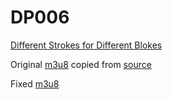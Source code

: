 # DP006

[Different Strokes for Different Blokes][1]

Original [m3u8][2] copied from [source][3]

Fixed [m3u8][4]

  [1]: https://bulbapedia.bulbagarden.net/wiki/DP006
  [2]: https://raw.githubusercontent.com/pkmntv/episodes/DP006/master/1006---different-strokes-b7dd95a50aa8ffe3db327334d390633818e4f711.m3u8
  [3]: https://s2.content.video.llnw.net/smedia/4953336d7f544f678a12270b176ea386/sX/V6EbWaIzIxKCl8tpDWgcRred5T61FLqJmJZS7_7n0/1006---different-strokes-b7dd95a50aa8ffe3db327334d390633818e4f711.m3u8
  [4]: https://raw.githubusercontent.com/pkmntv/episodes/DP006/master/1006---different-strokes-b7dd95a50aa8ffe3db327334d390633818e4f711-fixed.m3u8